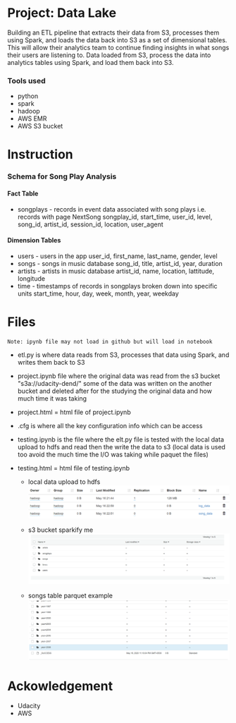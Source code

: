 # Project: Data Lake

Building an ETL pipeline that extracts their data from S3, processes them using Spark, and loads the data back into S3 as a set of dimensional tables. This will allow their analytics team to continue finding insights in what songs their users are listening to.
Data loaded from S3, process the data into analytics tables using Spark, and load them back into S3.

### Tools used 
- python
- spark
- hadoop
- AWS EMR
- AWS S3 bucket

# Instruction 

### Schema for Song Play Analysis
#### Fact Table
 - songplays - records in event data associated     with song plays i.e. records with page NextSong
  songplay_id, start_time, user_id, level, song_id, artist_id, session_id, location, user_agent

#### Dimension Tables
 - users - users in the app user_id, first_name,    last_name, gender, level
 - songs - songs in music database song_id, title, artist_id, year, duration
 - artists - artists in music database artist_id, name, location, lattitude, longitude
 - time - timestamps of records in songplays broken down into specific units start_time, hour, day, week, month, year, weekday

# Files
```
Note: ipynb file may not load in github but will load in notebook
```
 - etl.py is where data reads from S3, processes that data using Spark, and writes them back to S3

 - project.ipynb file  where the original data was read from the s3 bucket "s3a://udacity-dend/" some of the data was written on the another bucket and deleted after for the studying the original data and how much time it was taking
 
 - project.html = html file of project.ipynb

 - .cfg is where all the key configuration info which can be access

 - testing.ipynb is the file where the elt.py file is tested with the local data upload to hdfs and read then the write the data to s3 
    (local data is used too avoid the much time the I/O was taking while paquet the files)

 - testing.html = html file of testing.ipynb
 
    - local data upload to hdfs
      ![Sample Input](img/hdfs.PNG)
    
    - s3 bucket sparkify me
      ![Sample Input](img/parquet.PNG)

    - songs table parquet example
      ![Sample Input](img/songs.PNG)




 # Ackowledgement 
  - Udacity
  - AWS
